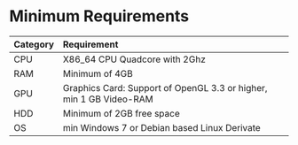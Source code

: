 # Minimum Requirements

| Category | Requirement |
| :--- | :--- |
| CPU | X86\_64 CPU Quadcore with 2Ghz |
| RAM | Minimum of 4GB |
| GPU | Graphics Card: Support of OpenGL 3.3 or higher, min 1 GB Video-RAM |
| HDD | Minimum of 2GB free space |
| OS | min Windows 7 or Debian based Linux Derivate |

